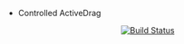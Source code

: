 * Controlled ActiveDrag



<div align="center">

[![Build Status](https://travis-ci.org/RaoHai/react-free-layout.svg?branch=master)](https://travis-ci.org/RaoHai/react-free-layout)

</div>